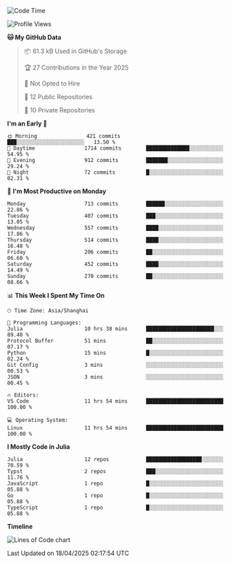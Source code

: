 <!--START_SECTION:waka-->
![Code Time](http://img.shields.io/badge/Code%20Time-332%20hrs%2041%20mins-blue)

![Profile Views](http://img.shields.io/badge/Profile%20Views-0-blue)

**🐱 My GitHub Data** 

> 📦 61.3 kB Used in GitHub's Storage 
 > 
> 🏆 27 Contributions in the Year 2025
 > 
> 🚫 Not Opted to Hire
 > 
> 📜 12 Public Repositories 
 > 
> 🔑 10 Private Repositories 
 > 
**I'm an Early 🐤** 

```text
🌞 Morning                421 commits         ███░░░░░░░░░░░░░░░░░░░░░░   13.50 % 
🌆 Daytime                1714 commits        ██████████████░░░░░░░░░░░   54.95 % 
🌃 Evening                912 commits         ███████░░░░░░░░░░░░░░░░░░   29.24 % 
🌙 Night                  72 commits          █░░░░░░░░░░░░░░░░░░░░░░░░   02.31 % 
```
📅 **I'm Most Productive on Monday** 

```text
Monday                   713 commits         ██████░░░░░░░░░░░░░░░░░░░   22.86 % 
Tuesday                  407 commits         ███░░░░░░░░░░░░░░░░░░░░░░   13.05 % 
Wednesday                557 commits         ████░░░░░░░░░░░░░░░░░░░░░   17.86 % 
Thursday                 514 commits         ████░░░░░░░░░░░░░░░░░░░░░   16.48 % 
Friday                   206 commits         ██░░░░░░░░░░░░░░░░░░░░░░░   06.60 % 
Saturday                 452 commits         ████░░░░░░░░░░░░░░░░░░░░░   14.49 % 
Sunday                   270 commits         ██░░░░░░░░░░░░░░░░░░░░░░░   08.66 % 
```


📊 **This Week I Spent My Time On** 

```text
🕑︎ Time Zone: Asia/Shanghai

💬 Programming Languages: 
Julia                    10 hrs 38 mins      ██████████████████████░░░   89.40 % 
Protocol Buffer          51 mins             ██░░░░░░░░░░░░░░░░░░░░░░░   07.17 % 
Python                   15 mins             █░░░░░░░░░░░░░░░░░░░░░░░░   02.24 % 
Git Config               3 mins              ░░░░░░░░░░░░░░░░░░░░░░░░░   00.53 % 
JSON                     3 mins              ░░░░░░░░░░░░░░░░░░░░░░░░░   00.45 % 

🔥 Editors: 
VS Code                  11 hrs 54 mins      █████████████████████████   100.00 % 

💻 Operating System: 
Linux                    11 hrs 54 mins      █████████████████████████   100.00 % 
```

**I Mostly Code in Julia** 

```text
Julia                    12 repos            ██████████████████░░░░░░░   70.59 % 
Typst                    2 repos             ███░░░░░░░░░░░░░░░░░░░░░░   11.76 % 
JavaScript               1 repo              █░░░░░░░░░░░░░░░░░░░░░░░░   05.88 % 
Go                       1 repo              █░░░░░░░░░░░░░░░░░░░░░░░░   05.88 % 
TypeScript               1 repo              █░░░░░░░░░░░░░░░░░░░░░░░░   05.88 % 
```



**Timeline**

![Lines of Code chart](https://raw.githubusercontent.com/dhtantoy/dhtantoy/main/assets/bar_graph.png)


 Last Updated on 18/04/2025 02:17:54 UTC
<!--END_SECTION:waka-->



<!--
**dhtantoy/dhtantoy** is a ✨ _special_ ✨ repository because its `README.md` (this file) appears on your GitHub profile.

Here are some ideas to get you started:

- 🔭 I’m currently working on ...
- 🌱 I’m currently learning ...
- 👯 I’m looking to collaborate on ...
- 🤔 I’m looking for help with ...
- 💬 Ask me about ...
- 📫 How to reach me: ...
- 😄 Pronouns: ...
- ⚡ Fun fact: ...
-->
